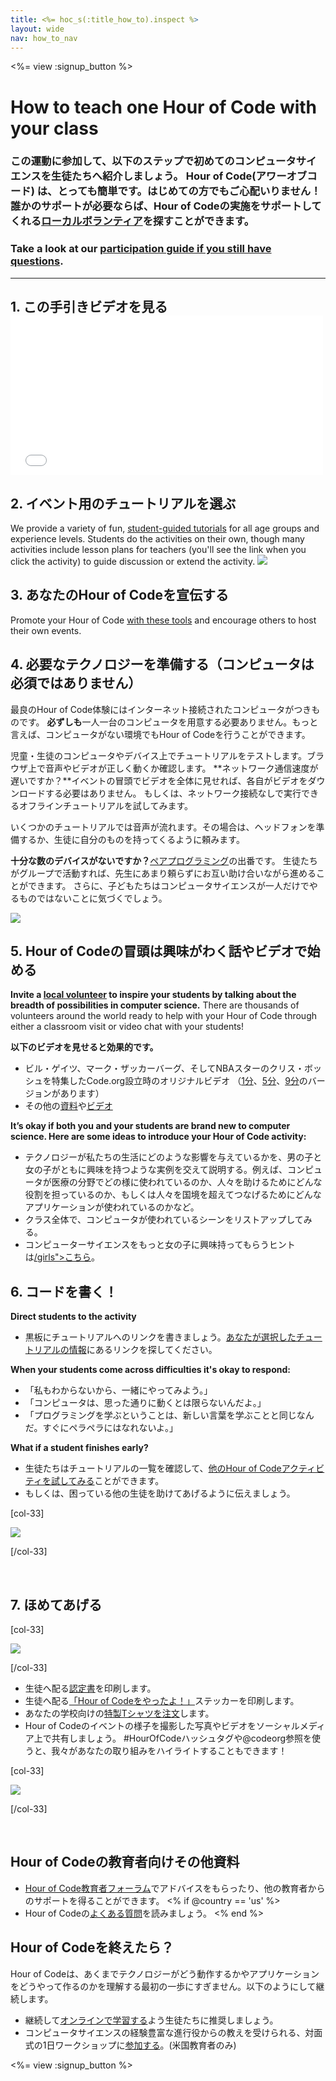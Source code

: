 ```yaml
---
title: <%= hoc_s(:title_how_to).inspect %>
layout: wide
nav: how_to_nav
---
```

<%= view :signup_button %>

# How to teach one Hour of Code with your class

### この運動に参加して、以下のステップで初めてのコンピュータサイエンスを生徒たちへ紹介しましょう。 Hour of Code(アワーオブコード) は、とっても簡単です。はじめての方でもご心配いりません！ 誰かのサポートが必要ならば、Hour of Codeの実施をサポートしてくれる[ローカルボランティア](<%= codeorg_url('/volunteer/local') %>)を探すことができます。

### Take a look at our [participation guide if you still have questions](<%= localized_file('/files/participation-guide.pdf') %>).

---

## 1. この手引きビデオを見る <iframe width="500" height="255" src="//www.youtube.com/embed/SrnvvWDm73k" frameborder="0" allowfullscreen mark="crwd-mark"></iframe> 

## 2. イベント用のチュートリアルを選ぶ

We provide a variety of fun, [student-guided tutorials](<%= resolve_url('/learn') %>) for all age groups and experience levels. Students do the activities on their own, though many activities include lesson plans for teachers (you'll see the link when you click the activity) to guide discussion or extend the activity. [![](/images/fit-700/tutorials.png)](<%=resolve_url('/learn') %>)

## 3. あなたのHour of Codeを宣伝する

Promote your Hour of Code [with these tools](<%= resolve_url('/promote/resources') %>) and encourage others to host their own events.

## 4. 必要なテクノロジーを準備する（コンピュータは必須ではありません）

最良のHour of Code体験にはインターネット接続されたコンピュータがつきものです。 **必ずしも**一人一台のコンピュータを用意する必要ありません。もっと言えば、コンピュータがない環境でもHour of Codeを行うことができます。

児童・生徒のコンピュータやデバイス上でチュートリアルをテストします。ブラウザ上で音声やビデオが正しく動くか確認します。 **ネットワーク通信速度が遅いですか？**イベントの冒頭でビデオを全体に見せれば、各自がビデオをダウンロードする必要はありません。 もしくは、ネットワーク接続なしで実行できるオフラインチュートリアルを試してみます。

いくつかのチュートリアルでは音声が流れます。その場合は、ヘッドフォンを準備するか、生徒に自分のものを持ってくるように頼みます。

**十分な数のデバイスがないですか？**[ペアプログラミング](https://www.youtube.com/watch?v=vgkahOzFH2Q)の出番です。 生徒たちがグループで活動すれば、先生にあまり頼らずにお互い助け合いながら進めることができます。 さらに、子どもたちはコンピュータサイエンスが一人だけでやるものではないことに気づくでしょう。

<img src="/images/fit-350/group_ipad.jpg" />

## 5. Hour of Codeの冒頭は興味がわく話やビデオで始める

**Invite a [local volunteer](<%= codeorg_url('/volunteer/local') %>) to inspire your students by talking about the breadth of possibilities in computer science.** There are thousands of volunteers around the world ready to help with your Hour of Code through either a classroom visit or video chat with your students!

**以下のビデオを見せると効果的です。**

- ビル・ゲイツ、マーク・ザッカーバーグ、そしてNBAスターのクリス・ボッシュを特集したCode.org設立時のオリジナルビデオ （[1分](https://www.youtube.com/watch?v=qYZF6oIZtfc)、[5分](https://www.youtube.com/watch?v=nKIu9yen5nc)、[9分](https://www.youtube.com/watch?v=dU1xS07N-FA)のバージョンがあります）
- その他の[資料](<%= codeorg_url('/inspire') %>)や[ビデオ](https://www.youtube.com/playlist?list=PLzdnOPI1iJNfpD8i4Sx7U0y2MccnrNZuP)

**It’s okay if both you and your students are brand new to computer science. Here are some ideas to introduce your Hour of Code activity:**

- テクノロジーが私たちの生活にどのような影響を与えているかを、男の子と女の子がともに興味を持つような実例を交えて説明する。例えば、コンピュータが医療の分野でどの様に使われているのか、人々を助けるためにどんな役割を担っているのか、もしくは人々を国境を超えてつなげるためにどんなアプリケーションが使われているのかなど。
- クラス全体で、コンピュータが使われているシーンをリストアップしてみる。
- コンピューターサイエンスをもっと女の子に興味持ってもらうヒントは[/girls">こちら](<%= codeorg_url('/girls')%>)。

## 6. コードを書く！

**Direct students to the activity**

- 黒板にチュートリアルへのリンクを書きましょう。[あなたが選択したチュートリアルの情報](<%= resolve_url('/learn') %>)にあるリンクを探してください。

**When your students come across difficulties it's okay to respond:**

- 「私もわからないから、一緒にやってみよう。」
- 「コンピュータは、思った通りに動くとは限らないんだよ。」
- 「プログラミングを学ぶということは、新しい言葉を学ぶことと同じなんだ。すぐにペラペラにはなれないよ。」

**What if a student finishes early?**

- 生徒たちはチュートリアルの一覧を確認して、[他のHour of Codeアクティビティを試してみる](<%= resolve_url('/learn')%>)ことができます。
- もしくは、困っている他の生徒を助けてあげるように伝えましょう。

[col-33]

![](/images/fit-250/highschoolgirls.jpeg)

[/col-33]

<p style="clear:both">&nbsp;</p>

## 7. ほめてあげる

[col-33]

![](/images/fit-300/boy-certificate.jpg)

[/col-33]

- 生徒へ配る[認定書](<%= codeorg_url('/certificates')%>)を印刷します。
- 生徒へ配る[「Hour of Codeをやったよ！」](<%= resolve_url('/promote/resources#stickers') %>)ステッカーを印刷します。
- あなたの学校向けの[特製Tシャツを注文](http://blog.code.org/post/132608499493/hour-of-code-shirts-and-more)します。
- Hour of Codeのイベントの様子を撮影した写真やビデオをソーシャルメディア上で共有しましょう。 #HourOfCodeハッシュタグや@codeorg参照を使うと、我々があなたの取り組みをハイライトすることもできます！

[col-33]

![](/images/fit-260/highlight-certificates.jpg)

[/col-33]

<p style="clear:both">&nbsp;</p>

## Hour of Codeの教育者向けその他資料

- [Hour of Code教育者フォーラム](http://forum.code.org/c/plc/hour-of-code)でアドバイスをもらったり、他の教育者からのサポートを得ることができます。 <% if @country == 'us' %>
- Hour of Codeの[よくある質問](https://support.code.org/hc/en-us/categories/200147083-Hour-of-Code)を読みましょう。 <% end %>

## Hour of Codeを終えたら？

Hour of Codeは、あくまでテクノロジーがどう動作するかやアプリケーションをどうやって作るのかを理解する最初の一歩にすぎません。以下のようにして継続します。

- 継続して[オンラインで学習する](<%= codeorg_url('/learn/beyond')%>)よう生徒たちに推奨しましょう。
- コンピュータサイエンスの経験豊富な進行役からの教えを受けられる、対面式の1日ワークショップに[参加する](<%= codeorg_url('/professional-development-workshops') %>)。(米国教育者のみ)

<%= view :signup_button %>